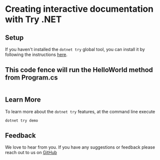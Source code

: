 # Creating interactive documentation with Try .NET

## Setup
If you haven't installed the `dotnet try` global tool, you can install it by following the instructions [here](https://github.com/dotnet/try#setup).

## This code fence will run the HelloWorld method from Program.cs

```cs --source-file ./LINQ-examples/Program.cs --project ./LINQ-examples/LINQ-examples.csproj --region HelloWorld
```

## Learn More
To learn more about the `dotnet try` features, at the command line execute

```console
dotnet try demo
```

## Feedback

We love to hear from you. If you have any suggestions or feedback please reach out to us on [GitHub](https://github.com/dotnet/try)
